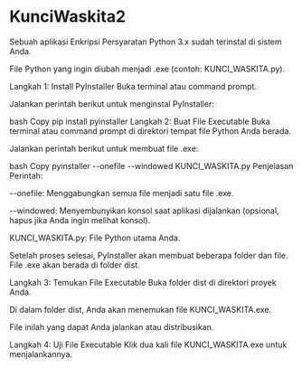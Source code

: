 # KunciWaskita2
Sebuah aplikasi Enkripsi
Persyaratan
Python 3.x sudah terinstal di sistem Anda.

File Python yang ingin diubah menjadi .exe (contoh: KUNCI_WASKITA.py).

Langkah 1: Install PyInstaller
Buka terminal atau command prompt.

Jalankan perintah berikut untuk menginstal PyInstaller:

bash
Copy
pip install pyinstaller
Langkah 2: Buat File Executable
Buka terminal atau command prompt di direktori tempat file Python Anda berada.

Jalankan perintah berikut untuk membuat file .exe:

bash
Copy
pyinstaller --onefile --windowed KUNCI_WASKITA.py
Penjelasan Perintah:

--onefile: Menggabungkan semua file menjadi satu file .exe.

--windowed: Menyembunyikan konsol saat aplikasi dijalankan (opsional, hapus jika Anda ingin melihat konsol).

KUNCI_WASKITA.py: File Python utama Anda.

Setelah proses selesai, PyInstaller akan membuat beberapa folder dan file. File .exe akan berada di folder dist.

Langkah 3: Temukan File Executable
Buka folder dist di direktori proyek Anda.

Di dalam folder dist, Anda akan menemukan file KUNCI_WASKITA.exe.

File inilah yang dapat Anda jalankan atau distribusikan.

Langkah 4: Uji File Executable
Klik dua kali file KUNCI_WASKITA.exe untuk menjalankannya.


